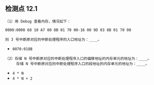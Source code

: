 ## 检测点 12.1

```
（1）用 Debug 查看内存，情况如下：

0000:0000 68 10 A7 00 8B 01 70 00-16 00 9D 03 8B 01 70 00

则 3 号中断原对应的中断处理程序的入口地址为：____。
```

- `0070:018B`

```
（2）存储 N 号中断原对应的中断处理程序入口的偏移地址的内存单元的地址为：____。
     存储 N 号中断原对应的中断处理程序入口的段地址的内存单元的地址为：____。
```

- `4 * N`
- `4 * N + 2`
